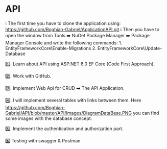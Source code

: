 # API

:information_source:  The first time you have to clone the application using: https://github.com/Boghian-Gabriel/ApplicationAPI.git
:information_source:  Then you have to open the window from Tools ➡️ NuGet Package Manager ➡️ Package Manager Console 
                      and write the following commands: 
                      1. EntityFrameworkCore\Enable-Migrations 
                      2. EntityFrameworkCore\Update-Database

:one:. Learn about API using ASP.NET 6.0  EF Core (Code First Approach).

:two:. Work with GitHub.

:three:. Implement Web Api for CRUD ➡️ The API Application.

:four:. I will implement several tables with links between them. Here https://github.com/Boghian-Gabriel/API/blob/master/API/Images/DiagramDataBase.PNG you can find some images with the database concept.

:five:. Implement the authentication and authorization part.

:six: Testing with swagger & Postman
